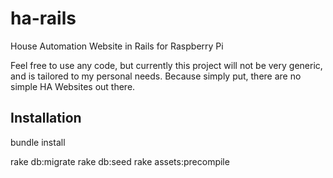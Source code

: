 # ha-rails

House Automation Website in Rails for Raspberry Pi

Feel free to use any code, but currently this project will not be very generic, and is tailored to my personal needs. Because simply put, there are no simple HA Websites out there.

## Installation

bundle install

rake db:migrate
rake db:seed
rake assets:precompile



